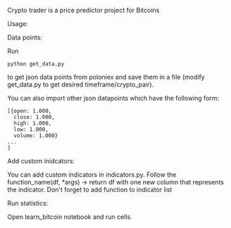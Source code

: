 Crypto trader is a price predictor project for Bitcoins

Usage:

Data points:

Run 
```
python get_data.py 
```

to get json data points from poloniex and save them in a file (modify get_data.py to get desired timeframe/crypto_pair).

You can also import other json datapoints which have the following form:

```
[{open: 1.000,
  close: 1.000,
  high: 1.000,
  low: 1.000,
  volume: 1.000}
...
]
```

Add custom inidcators:

You can add custom indicators in indicators.py. Follow the function_name(df, *args) -> return df with one new column that represents the indicator.
Don't forget to add function to indicator list

Run statistics:

Open learn_bitcoin notebook and run cells.
